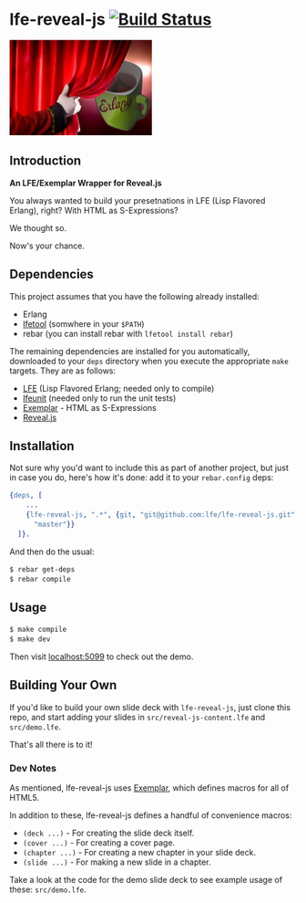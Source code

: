 # lfe-reveal-js [![Build Status](https://travis-ci.org/lfe/lfe-reveal-js.png?branch=master)](https://travis-ci.org/lfe/lfe-reveal-js)

<img src="resources/images/logo-reveal-lfe-tiny.png"/>

## Introduction

**An LFE/Exemplar Wrapper for Reveal.js**

You always wanted to build your presetnations in LFE (Lisp Flavored Erlang),
right? With HTML as S-Expressions?

We thought so.

Now's your chance.


## Dependencies


This project assumes that you have the following already installed:
* Erlang
* [lfetool](https://github.com/lfe/lfetool) (somwhere in your ``$PATH``)
* rebar (you can install rebar with ``lfetool install rebar``)

The remaining dependencies are installed for you automatically, downloaded
to your ``deps`` directory when you execute the appropriate ``make`` targets.
They are as follows:

* [LFE](https://github.com/rvirding/lfe) (Lisp Flavored Erlang; needed only
  to compile)
* [lfeunit](https://github.com/lfe/lfeunit) (needed only to run the unit
  tests)
* [Exemplar](https://github.com/lfe/exemplar) - HTML as S-Expressions
* [Reveal.js](https://github.com/hakimel/reveal.js)


## Installation

Not sure why you'd want to include this as part of another project, but just
in case you do, here's how it's done: add it to your ``rebar.config`` deps:

```erlang
{deps, [
    ...
    {lfe-reveal-js, ".*", {git, "git@github.com:lfe/lfe-reveal-js.git",
      "master"}}
  ]}.
```

And then do the usual:

```bash
$ rebar get-deps
$ rebar compile
```

## Usage

```bash
$ make compile
$ make dev
```

Then visit [localhost:5099](http://localhost:5099) to check out the demo.

## Building Your Own

If you'd like to build your own slide deck with ``lfe-reveal-js``, just clone
this repo, and start adding your slides in ``src/reveal-js-content.lfe`` and
``src/demo.lfe``.

That's all there is to it!

### Dev Notes

As mentioned, lfe-reveal-js uses [Exemplar](https://github.com/lfe/exemplar),
which defines macros for all of HTML5.

In addition to these, lfe-reveal-js defines a handful of convenience macros:

* ``(deck ...)`` - For creating the slide deck itself.
* ``(cover ...)`` - For creating a cover page.
* ``(chapter ...)`` - For creating a new chapter in your slide deck.
* ``(slide ...)`` - For making a new slide in a chapter.

Take a look at the code for the demo slide deck to see example usage of
these: ``src/demo.lfe``.
